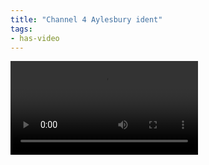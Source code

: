 ```yaml
---
title: "Channel 4 Aylesbury ident"
tags:
- has-video
---
```


<video controls>
<source scr="https://elaraks.github.io/dampcapital/ident.mp4" type="video/mp4"/>
</video>
